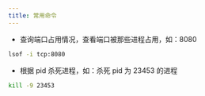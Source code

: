 ```yaml
---
title: 常用命令
---
```


- 查询端口占用情况，查看端口被那些进程占用，如：8080

```zsh
lsof -i tcp:8080
```

- 根据 pid 杀死进程，如：杀死 pid 为 23453 的进程

```zsh
kill -9 23453
```
